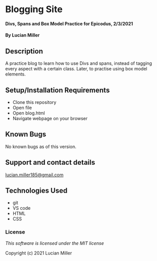 # Blogging Site

#### Divs, Spans and Box Model Practice for Epicodus, 2/3/2021

#### By Lucian Miller

## Description

A practice blog to learn how to use Divs and spans, instead of tagging every aspect with a certain class. Later, to practise using box model elements. 

## Setup/Installation Requirements

* Clone this repository
* Open file
* Open blog.html
* Navigate webpage on your browser

## Known Bugs

No known bugs as of this version.

## Support and contact details

lucian.miller185@gmail.com

## Technologies Used

* git
* VS code
* HTML
* CSS

### License

*This software is licensed under the MIT license*

Copyright (c) 2021 Lucian Miller